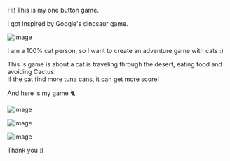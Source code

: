 Hi! This is my one button game. 

I got Inspired by Google's dinosaur game. 

![image](https://github.com/HANNAHYEKIM/hello-world-25/assets/145718273/06b1c104-e631-4669-98ae-1a1b553333d6)


I am a 100% cat person, so I want to create an adventure game with cats :)  

This is game is about a cat is traveling through the desert, eating food and avoiding Cactus.  
If the cat find more tuna cans, it can get more score!  

And here is my game 🐈  

![image](https://github.com/HANNAHYEKIM/hello-world-25/assets/145718273/6755fb3b-d918-46e6-ad54-66c3edd76bfc)


![image](https://github.com/HANNAHYEKIM/hello-world-25/assets/145718273/b34e5308-e020-4973-84cc-1c6440d12bbd)

![image](https://github.com/HANNAHYEKIM/hello-world-25/assets/145718273/cedd34cb-ce28-4567-8837-4c1b8e35628c)

Thank you :)
